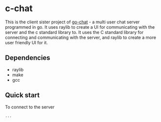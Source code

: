 # c-chat
This is the client sister project of [go-chat](https://github.com/gremble0/gochat) - a multi user chat server programmed in go. It uses raylib to create a UI for communicating with the server and the c standard library to. It uses the C standard library for connecting and communicating with the server, and raylib to create a more user friendly UI for it.

## Dependencies
- raylib
- make
- gcc

## Quick start
To connect to the server
```console
...
```
